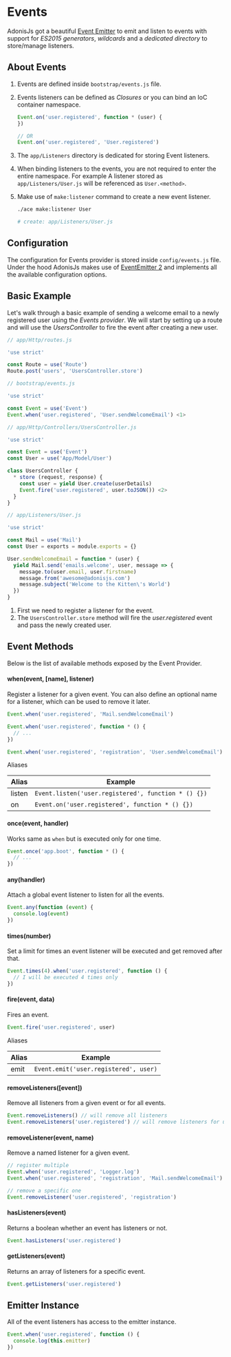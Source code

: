 # Events

AdonisJs got a beautiful [Event Emitter](https://nodejs.org/docs/latest-v6.x/api/events.html) to emit and listen to events with support for *ES2015 generators*, *wildcards* and a *dedicated directory* to store/manage listeners.

## About Events

1. Events are defined inside `bootstrap/events.js` file.
2. Events listeners can be defined as *Closures* or you can bind an IoC container namespace.
    ```js
    Event.on('user.registered', function * (user) {
    })

    // OR
    Event.on('user.registered', 'User.registered')
    ```

3. The `app/Listeners` directory is dedicated for storing Event listeners.
4. When binding listeners to the events, you are not required to enter the entire namespace. For example A listener stored as `app/Listeners/User.js` will be referenced as `User.<method>`.
5. Make use of `make:listener` command to create a new event listener.
    ```bash
    ./ace make:listener User

    # create: app/Listeners/User.js
    ```

## Configuration
The configuration for Events provider is stored inside `config/events.js` file. Under the hood AdonisJs makes use of [EventEmitter 2](https://github.com/asyncly/EventEmitter2) and implements all the available configuration options.

## Basic Example
Let's walk through a basic example of sending a welcome email to a newly registered user using the *Events provider*. We will start by setting up a route and will use the *UsersController* to fire the event after creating a new user.

```js
// app/Http/routes.js

'use strict'

const Route = use('Route')
Route.post('users', 'UsersController.store')
```

```js
// bootstrap/events.js

'use strict'

const Event = use('Event')
Event.when('user.registered', 'User.sendWelcomeEmail') <1>
```

```js
// app/Http/Controllers/UsersController.js

'use strict'

const Event = use('Event')
const User = use('App/Model/User')

class UsersController {
  * store (request, response) {
    const user = yield User.create(userDetails)
    Event.fire('user.registered', user.toJSON()) <2>
  }
}
```

```js
// app/Listeners/User.js

'use strict'

const Mail = use('Mail')
const User = exports = module.exports = {}

User.sendWelcomeEmail = function * (user) {
  yield Mail.send('emails.welcome', user, message => {
    message.to(user.email, user.firstname)
    message.from('awesome@adonisjs.com')
    message.subject('Welcome to the Kitten\'s World')
  })
}
```

1. First we need to register a listener for the event.
2. The `UsersController.store` method will fire the *user.registered* event and pass the newly created user.

## Event Methods
Below is the list of available methods exposed by the Event Provider.

#### when(event, [name], listener)
Register a listener for a given event. You can also define an optional name for a listener, which can be used to remove it later.

```js
Event.when('user.registered', 'Mail.sendWelcomeEmail')
```

```js
Event.when('user.registered', function * () {
  // ...
})
```

```js
Event.when('user.registered', 'registration', 'User.sendWelcomeEmail')
```

Aliases

| Alias   | Example |
|---------|---------|
| listen  | `Event.listen('user.registered', function * () {})` |
| on      | `Event.on('user.registered', function * () {})` |

#### once(event, handler)
Works same as `when` but is executed only for one time.

```js
Event.once('app.boot', function * () {
  // ...
})
```

#### any(handler)
Attach a global event listener to listen for all the events.

```js
Event.any(function (event) {
  console.log(event)
})
```

#### times(number)
Set a limit for times an event listener will be executed and get removed after that.

```js
Event.times(4).when('user.registered', function () {
  // I will be executed 4 times only
})
```

#### fire(event, data)
Fires an event.

```js
Event.fire('user.registered', user)
```

Aliases

| Alias | Example                                 |
|-------|-----------------------------------------|
| emit  | `Event.emit('user.registered', user)`   |

#### removeListeners([event])
Remove all listeners from a given event or for all events.

```js
Event.removeListeners() // will remove all listeners
Event.removeListeners('user.registered') // will remove listeners for user.registered event only
```

#### removeListener(event, name)
Remove a named listener for a given event.

```js
// register multiple
Event.when('user.registered', 'Logger.log')
Event.when('user.registered', 'registration', 'Mail.sendWelcomeEmail')

// remove a specific one
Event.removeListener('user.registered', 'registration')
```

#### hasListeners(event)
Returns a boolean whether an event has listeners or not.

```js
Event.hasListeners('user.registered')
```

#### getListeners(event)
Returns an array of listeners for a specific event.

```js
Event.getListeners('user.registered')
```

## Emitter Instance
All of the event listeners has access to the emitter instance.

```js
Event.when('user.registered', function () {
  console.log(this.emitter)
})
```
